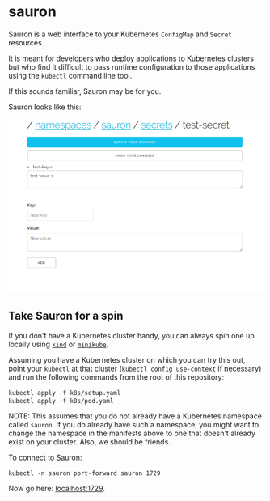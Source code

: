 # sauron

Sauron is a web interface to your Kubernetes `ConfigMap` and `Secret` resources.

It is meant for developers who deploy applications to Kubernetes clusters but who find it difficult
to pass runtime configuration to those applications using the `kubectl` command line tool.

If this sounds familiar, Sauron may be for you.

Sauron looks like this:

![Sauron sees your secrets](./img/sauron.png)


## Take Sauron for a spin

If you don't have a Kubernetes cluster handy, you can always spin one up locally using
[`kind`](https://github.com/kubernetes-sigs/kind) or
[`minikube`](https://kubernetes.io/docs/tasks/tools/install-minikube/).

Assuming you have a Kubernetes cluster on which you can try this out, point your `kubectl` at that
cluster (`kubectl config use-context` if necessary) and run the following commands from the root of
this repository:
```
kubectl apply -f k8s/setup.yaml
kubectl apply -f k8s/pod.yaml
```

NOTE: This assumes that you do not already have a Kubernetes namespace called `sauron`. If you do
already have such a namespace, you might want to change the namespace in the manifests above to one
that doesn't already exist on your cluster. Also, we should be friends.

To connect to Sauron:
```
kubectl -n sauron port-forward sauron 1729
```

Now go here: [localhost:1729](http://localhost:1729).
